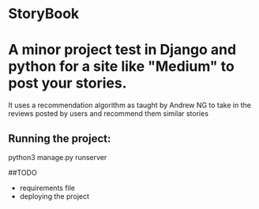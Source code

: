 # StoryBook

# A minor project test in Django and python for a site like "Medium" to post your stories.
It uses a recommendation algorithm as taught by Andrew NG to take in the reviews posted by users and recommend them similar stories


## Running the project:
 python3 manage.py runserver
 
##TODO
- requirements file
- deploying the project

